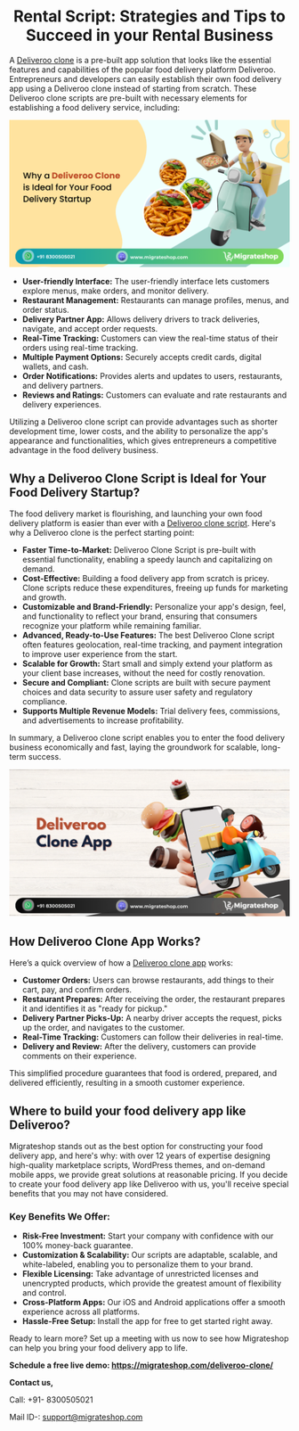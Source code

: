 <h1 align="center"> Rental Script: Strategies and Tips to Succeed in your Rental Business</h1> 

A [Deliveroo clone](https://migrateshop.com/deliveroo-clone/) is a pre-built app solution that looks like the essential features and capabilities of the popular food delivery platform Deliveroo. Entrepreneurs and developers can easily establish their own food delivery app using a Deliveroo clone instead of starting from scratch. These Deliveroo clone scripts are pre-built with necessary elements for establishing a food delivery service, including:

<div class="Box-sc-g0xbh4-0 iIZCet"><img alt=“deliverooclone.png" src="https://github.com/migrateshop/deliveroo-clone/blob/main/images/deliveroo-clone.png" data-hpc="true" class="Box-sc-g0xbh4-0 kzRgrI"></div>

* **User-friendly Interface:** The user-friendly interface lets customers explore menus, make orders, and monitor delivery.
* **Restaurant Management:** Restaurants can manage profiles, menus, and order status.
* **Delivery Partner App:** Allows delivery drivers to track deliveries, navigate, and accept order requests.
* **Real-Time Tracking:** Customers can view the real-time status of their orders using real-time tracking.
* **Multiple Payment Options:** Securely accepts credit cards, digital wallets, and cash.
* **Order Notifications:** Provides alerts and updates to users, restaurants, and delivery partners.
* **Reviews and Ratings:** Customers can evaluate and rate restaurants and delivery experiences.

Utilizing a Deliveroo clone script can provide advantages such as shorter development time, lower costs, and the ability to personalize the app's appearance and functionalities, which gives entrepreneurs a competitive advantage in the food delivery business.

## Why a Deliveroo Clone Script is Ideal for Your Food Delivery Startup?
The food delivery market is flourishing, and launching your own food delivery platform is easier than ever with a [Deliveroo clone script](https://migrateshop.com/deliveroo-clone/). Here's why a Deliveroo clone is the perfect starting point:

* **Faster Time-to-Market:** Deliveroo Clone Script is pre-built with essential functionality, enabling a speedy launch and capitalizing on demand.
* **Cost-Effective:** Building a food delivery app from scratch is pricey. Clone scripts reduce these expenditures, freeing up funds for marketing and growth.
* **Customizable and Brand-Friendly:** Personalize your app's design, feel, and functionality to reflect your brand, ensuring that consumers recognize your platform while remaining familiar.
* **Advanced, Ready-to-Use Features:** The best Deliveroo Clone script often features geolocation, real-time tracking, and payment integration to improve user experience from the start.
* **Scalable for Growth:** Start small and simply extend your platform as your client base increases, without the need for costly renovation.
* **Secure and Compliant:** Clone scripts are built with secure payment choices and data security to assure user safety and regulatory compliance.
* **Supports Multiple Revenue Models:** Trial delivery fees, commissions, and advertisements to increase profitability.

In summary, a Deliveroo clone script enables you to enter the food delivery business economically and fast, laying the groundwork for scalable, long-term success.

<div class="Box-sc-g0xbh4-0 iIZCet"><img alt=“deliverooclone.png" src="https://github.com/migrateshop/deliveroo-clone/blob/main/images/deliveroo-clone-app.png" data-hpc="true" class="Box-sc-g0xbh4-0 kzRgrI"></div>

## How Deliveroo Clone App Works?
Here’s a quick overview of how a [Deliveroo clone app](https://migrateshop.com/deliveroo-clone/) works:

* **Customer Orders:** Users can browse restaurants, add things to their cart, pay, and confirm orders.
* **Restaurant Prepares:** After receiving the order, the restaurant prepares it and identifies it as "ready for pickup."
* **Delivery Partner Picks-Up:** A nearby driver accepts the request, picks up the order, and navigates to the customer.
* **Real-Time Tracking:** Customers can follow their deliveries in real-time.
* **Delivery and Review:** After the delivery, customers can provide comments on their experience.

This simplified procedure guarantees that food is ordered, prepared, and delivered efficiently, resulting in a smooth customer experience.

## Where to build your food delivery app like Deliveroo?
Migrateshop stands out as the best option for constructing your food delivery app, and here's why: with over 12 years of expertise designing high-quality marketplace scripts, WordPress themes, and on-demand mobile apps, we provide great solutions at reasonable pricing. If you decide to create your food delivery app like Deliveroo with us, you'll receive special benefits that you may not have considered.

### Key Benefits We Offer:
* **Risk-Free Investment:** Start your company with confidence with our 100% money-back guarantee.
* **Customization & Scalability:** Our scripts are adaptable, scalable, and white-labeled, enabling you to personalize them to your brand.
* **Flexible Licensing:** Take advantage of unrestricted licenses and unencrypted products, which provide the greatest amount of flexibility and control.
* **Cross-Platform Apps:** Our iOS and Android applications offer a smooth experience across all platforms.
* **Hassle-Free Setup:** Install the app for free to get started right away.

Ready to learn more? Set up a meeting with us now to see how Migrateshop can help you bring your food delivery app to life.

**Schedule a free live demo: https://migrateshop.com/deliveroo-clone/**


**Contact us,** 

Call: +91- 8300505021

Mail ID-: support@migrateshop.com  
